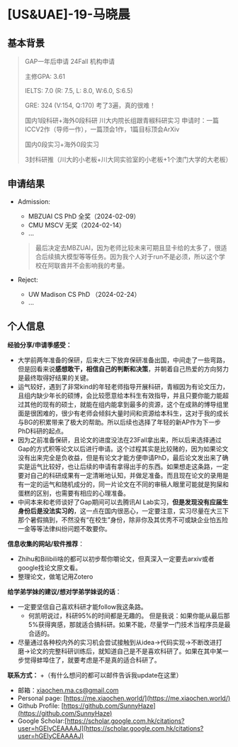 # \[US&UAE\]-19-马晓晨

## 基本背景

>GAP一年后申请 24Fall 机构申请 
>
>主修GPA: 3.61
>
>IELTS: 7.0 (R: 7.5, L: 8.0, W:6.0, S:6.5)
>
>GRE: 324 (V:154, Q:170) 考了3遍，真的很难！
>
>国内1段科研+海外0段科研
>川大内院长组跟青椒科研实习
>申请时：一篇ICCV2作（导师一作），一篇顶会1作，1篇目标顶会ArXiv
>
>国内0段实习+海外0段实习
>
>3封科研推（川大的小老板+川大同实验室的小老板+1个澳门大学的大老板）

## 申请结果

+ Admission:

  + MBZUAI CS PhD 全奖（2024-02-09）
  + CMU MSCV 无奖（2024-02-14）
  + ...

  > 最后决定去MBZUAI，因为老师比较未来可期且显卡给的太多了，很适合后续搞大模型等等任务。因为我个人对于run不是必须，所以这个学校在阿联酋并不会影响我的考量。
  
+ Reject:
  + UW Madison CS PhD （2024-02-24）
  + ...

## 个人信息

**经验分享/申请季感受：**

+ 大学前两年准备的保研，后来大三下放弃保研准备出国，中间走了一些弯路，但是回看来说**感想敢干，相信自己的判断和决策**，并朝着自己热爱的方向努力是最终取得好结果的关键。
+ 运气较好，遇到了非常kind的年轻老师指导开展科研，青椒因为有论文压力，且组内缺少年长的硕博，会比较愿意给本科生有效指导，并且只要你能力能超过其他的现有的硕士，就能在组内能拿到最多的资源，这个在成熟的博导组里面是很困难的，很少有老师会倾斜大量时间和资源给本科生，这对于我的成长与BG的积累带来了极大的帮助。所以后续也选择了年轻的新AP作为下一步PhD科研的起点。
+ 因为之前准备保研，且论文的进度没法在23Fall拿出来，所以后来选择通过Gap的方式积等论文以后进行申请。这个过程其实是比较赌的，因为如果论文没有出来完全是负收益，但是有论文才能方便申请PhD，最后论文发出来了确实是运气比较好，也让后续的申请有拿得出手的东西。如果想走这条路，一定要对自己的科研成果有一定清晰地认知，并做足准备。而且现在论文的录用是有一定的运气和随机成分的，同一片论文在不同的审稿人眼里可能就是狗屎和蛋糕的区别，也需要有相应的心理准备。
+ 中间本来和老师谈好了Gap期间可以去腾讯AI Lab实习，**但是发现没有应届生身份后是没法实习的**，这一点在国内很恶心，一定要注意，实习尽量在大三下那个暑假搞到，不然没有“在校生”身份，除非你及其优秀不可或缺企业怕五险一金等等法律纠纷问题不敢要你。

**信息收集的网站/软件推荐**：

+ Zhihu和Bilibili啥的都可以初步帮你嚼论文，但真深入一定要去arxiv或者google找论文原文看。
+ 整理论文，做笔记用Zotero

**给学弟学妹的建议/想对学弟学妹说的话**：

+ 一定要坚信自己喜欢科研才能follow我这条路。
  + 何凯明说过，科研95%的时间都是无趣的。 但是我说：如果你能从最后那5%获得爽感，那就适合搞科研。如果不能，尽量学一门技术当程序员是最合适的。
+ 尽量通过各种校内外的实习机会尝试接触到从idea->代码实现->不断改进打磨->论文的完整科研训练后，就知道自己是不是喜欢科研了。如果在其中某一步觉得蚌埠住了，就要考虑是不是真的适合科研了。

**联系方式：**
+（有什么想问的都可以邮件告诉我update在这里）
+ 邮箱：xiaochen.ma.cs@gmail.com
+ Personal page: [https://me.xiaochen.world/](https://me.xiaochen.world/)
+ Github Profile: [https://github.com/SunnyHaze](https://github.com/SunnyHaze)
+ Google Scholar:[https://scholar.google.com.hk/citations?user=hGEIyCEAAAAJ](https://scholar.google.com.hk/citations?user=hGEIyCEAAAAJ)
